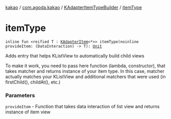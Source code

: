 [kakao](../../index.md) / [com.agoda.kakao](../index.md) / [KAdapterItemTypeBuilder](index.md) / [itemType](.)

# itemType

`inline fun <reified T : `[`KAdapterItem`](../-k-adapter-item/index.md)`<*>> itemType(noinline provideItem: (DataInteraction) -> T): `[`Unit`](https://kotlinlang.org/api/latest/jvm/stdlib/kotlin/-unit/index.html)

Adds entry that helps KListView to automatically build child views

To make it work, you need to pass here function (lambda, constructor), that takes matcher and returns
instance of your item type. In this case, matcher actually matches your KListView and additional
matchers that were used (in firstChild(), childAt(), etc.)

### Parameters

`provideItem` - Function that takes data interaction of list view and returns instance of item view